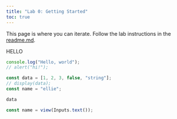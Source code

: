 ```yaml
---
title: "Lab 0: Getting Started"
toc: true
---
```


This page is where you can iterate. Follow the lab instructions in the [readme.md](./README.md).

HELLO

<!-- PURE HTML -->
<!--
<div>HELLO I AM IN A DIV</div>

<h1>header</h1>

<pre>const code = thing</pre>

<div class="grid grid-cols-4">
  <h1 class="card col-span-2">A</h1>
  <h1 class="card">B</h1>
  <h1 class="card">C</h1>
  <h1 class="card">D</h1>
<div>

<div class="tip">this is a tip</div> -->

```js
console.log("Hello, world");
// alert("hi!");
```

```js
const data = [1, 2, 3, false, "string"];
// display(data);
const name = "ellie";
```

<!-- ```js
c
``` -->

```js
data
```

<!-- inline js -->

<!-- this is string ${name} -->

<!--  fenced block js -->

```js
const name = view(Inputs.text());
```
